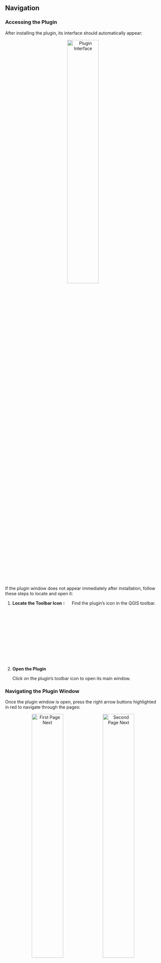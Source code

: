 ## Navigation

### Accessing the Plugin

After installing the plugin, its interface should automatically appear:  
<p align="center">
  <img src="https://github.com/worldbank/GEEST/blob/main/docs/images/new%20images/First%20page.png" alt="Plugin Interface" style="width:45%;">
</p>

If the plugin window does not appear immediately after installation, follow these steps to locate and open it:

1. **Locate the Toolbar Icon** <img src="https://github.com/worldbank/GEEST/blob/main/docs/images/new%20images/Tool%20icon.png" alt="Toolbar Icon" style="width:5%;">
   Find the plugin’s icon in the QGIS toolbar.

3. **Open the Plugin**
   
   Click on the plugin’s toolbar icon to open its main window.

### Navigating the Plugin Window

Once the plugin window is open, press the right arrow buttons highlighted in red to navigate through the pages:

<p align="center">
  <img src="https://github.com/worldbank/GEEST/blob/main/docs/images/new%20images/First%20page%20next.png" alt="First Page Next" width="45%">
  <img src="https://github.com/worldbank/GEEST/blob/main/docs/images/new%20images/Second%20page%20next.png" alt="Second Page Next" width="45%">
</p>



```{tableofcontents}
```
